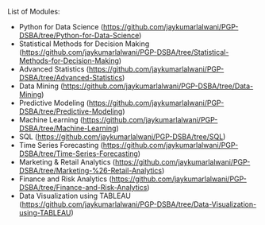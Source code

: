 List of Modules:
* Python for Data Science (https://github.com/jaykumarlalwani/PGP-DSBA/tree/Python-for-Data-Science)
* Statistical Methods for Decision Making (https://github.com/jaykumarlalwani/PGP-DSBA/tree/Statistical-Methods-for-Decision-Making)
* Advanced Statistics (https://github.com/jaykumarlalwani/PGP-DSBA/tree/Advanced-Statistics)
* Data Mining (https://github.com/jaykumarlalwani/PGP-DSBA/tree/Data-Mining)
* Predictive Modeling (https://github.com/jaykumarlalwani/PGP-DSBA/tree/Predictive-Modeling)
* Machine Learning (https://github.com/jaykumarlalwani/PGP-DSBA/tree/Machine-Learning)
* SQL (https://github.com/jaykumarlalwani/PGP-DSBA/tree/SQL)
* Time Series Forecasting (https://github.com/jaykumarlalwani/PGP-DSBA/tree/Time-Series-Forecasting)
* Marketing & Retail Analytics (https://github.com/jaykumarlalwani/PGP-DSBA/tree/Marketing-%26-Retail-Analytics)
* Finance and Risk Analytics (https://github.com/jaykumarlalwani/PGP-DSBA/tree/Finance-and-Risk-Analytics)
* Data Visualization using TABLEAU (https://github.com/jaykumarlalwani/PGP-DSBA/tree/Data-Visualization-using-TABLEAU)
